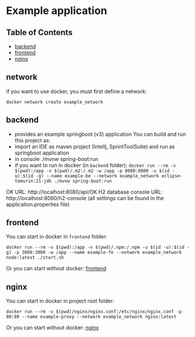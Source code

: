 # Example application

## Table of Contents

- [backend](#backend)
- [frontend](#frontend)
- [nginx](#nginx)

## network

if you want to use docker, you must first define a network:

`docker network create example_network`


## backend
- provides an example springboot (v3) application
You can build and run this project as:
- import an IDE as maven project (IntelIj, SprintToolSuite) and run as springboot application
- in console ./mvnw spring-boot:run 
- if you want to run in docker (in `backend` folder): `docker run --rm -v $(pwd):/app -v $(pwd)/.m2:/.m2 -w /app -p 8080:8080 -u $(id -u):$(id -g) --name example-be --network example_network eclipse-temurin:21-jdk ./mvnw spring-boot:run`

OK URL: http://localhost:8080/api/OK
H2 database console URL: http://localhost:8080/h2-console
(all settings can be found in the application.properties file)


## frontend

You can start in docker in `frontend` folder:

`docker run --rm -v $(pwd):/app -v $(pwd)/.npm:/.npm -u $(id -u):$(id -g) -p 3000:3000 -w /app --name example-fe --network example_network node:latest ./start.sh`

Or you can start without docker: [frontend](frontend/readme.md)

## nginx

You can start in docker in project root folder:

`docker run --rm -v $(pwd)/nginx/nginx.conf:/etc/nginx/nginx.conf -p 80:80 --name example-proxy --network example_network nginx:latest`

Or you can start without docker: [nginx](nginx/readme.md)
